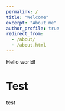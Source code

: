 ```yaml
---
permalink: /
title: "Welcome"
excerpt: "About me"
author_profile: true
redirect_from: 
  - /about/
  - /about.html
---
```


Hello world!

Test
======
test


